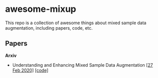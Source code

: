 # awesome-mixup

This repo is a collection of awesome things about mixed sample data augmentation, including papers, code, etc.

## Papers
**Arxiv**
- Understanding and Enhancing Mixed Sample Data Augmentation [[27 Feb 2020]](https://arxiv.org/abs/2002.12047) [[code]](https://github.com/ecs-vlc/FMix)


